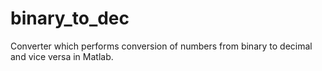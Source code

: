 # binary_to_dec
Converter which performs conversion of numbers from binary to decimal and vice versa in Matlab.
